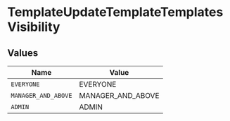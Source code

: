 # TemplateUpdateTemplateTemplatesVisibility


## Values

| Name                | Value               |
| ------------------- | ------------------- |
| `EVERYONE`          | EVERYONE            |
| `MANAGER_AND_ABOVE` | MANAGER_AND_ABOVE   |
| `ADMIN`             | ADMIN               |